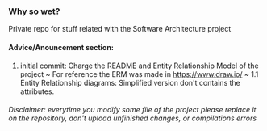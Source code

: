 ### Why so wet?
Private repo for stuff related with the Software Architecture project

#### Advice/Anouncement section:
  1. initial commit: Charge the README and Entity Relationship Model of the project ~ For reference the ERM was made in https://www.draw.io/ ~
    1.1 Entity Relationship diagrams: Simplified version don't contains the attributes.

###### Disclaimer: everytime you modify some file of the project please replace it on the repository, don't upload unfinished changes, or compilations errors

